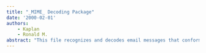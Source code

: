 ```yaml
---
title: "_MIME_ Decoding Package"
date: '2000-02-01'
authors: 
    - Kaplan
    - Ronald M.
abstract: "This file recognizes and decodes email messages that conform to the MIME internet standard. It interfaces to Lafite so that it can parse the MIME headers and recognize various kinds of attachments."
---
```


